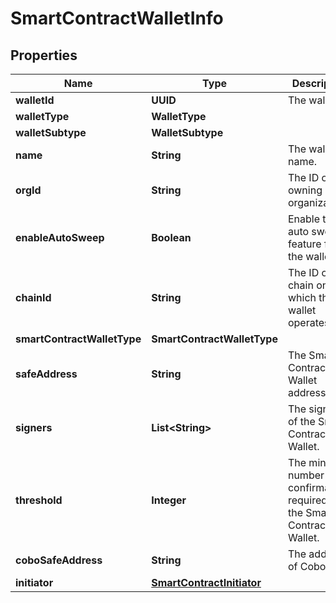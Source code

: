 

# SmartContractWalletInfo


## Properties

| Name | Type | Description | Notes |
|------------ | ------------- | ------------- | -------------|
|**walletId** | **UUID** | The wallet ID. |  |
|**walletType** | **WalletType** |  |  |
|**walletSubtype** | **WalletSubtype** |  |  |
|**name** | **String** | The wallet name. |  |
|**orgId** | **String** | The ID of the owning organization. |  |
|**enableAutoSweep** | **Boolean** | Enable the auto sweep feature for the wallet |  [optional] |
|**chainId** | **String** | The ID of the chain on which the wallet operates. |  [optional] |
|**smartContractWalletType** | **SmartContractWalletType** |  |  |
|**safeAddress** | **String** | The Smart Contract Wallet address. |  [optional] |
|**signers** | **List&lt;String&gt;** | The signers of the Smart Contract Wallet. |  [optional] |
|**threshold** | **Integer** | The minimum number of confirmations required for the Smart Contract Wallet.  |  [optional] |
|**coboSafeAddress** | **String** | The address of Cobo Safe. |  [optional] |
|**initiator** | [**SmartContractInitiator**](SmartContractInitiator.md) |  |  [optional] |



